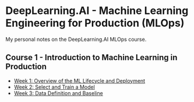 # DeepLearning.AI - Machine Learning Engineering for Production (MLOps)

My personal notes on the DeepLearning.AI MLOps course.

## Course 1 - Introduction to Machine Learning in Production

- [Week 1: Overview of the ML Lifecycle and Deployment](course1_week1.md)
- [Week 2: Select and Train a Model](course1_week2.md)
- [Week 3: Data Definition and Baseline](course1_week3.md)